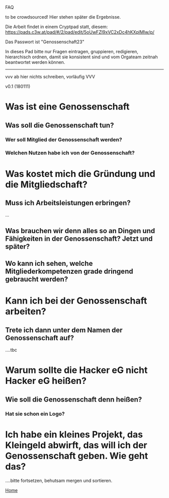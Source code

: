 FAQ

to be crowdsourced!
Hier stehen später die Ergebnisse.

Die Arbeit findet in einem Cryptpad statt, diesem: https://pads.c3w.at/pad/#/2/pad/edit/5oUwFZI9xVC2xDc4hKXplMlw/p/

Das Passwort ist "Genossenschaft23"

In dieses Pad bitte nur Fragen eintragen, gruppieren, redigieren, hierarchisch ordnen, damit sie konsistent sind und vom Orgateam zeitnah beantwortet werden können.

-------------------------------------------------------------------
vvv ab hier nichts schreiben, vorläufig VVV

v0.1 (180111)

# Was ist eine Genossenschaft
## Was soll die Genossenschaft tun?
### Wer soll Mitglied der Genossenschaft werden?
### Welchen Nutzen habe ich von der Genossenschaft?

# Was kostet mich die Gründung und die Mitgliedschaft?
## Muss ich Arbeitsleistungen erbringen?
...
## Was brauchen wir denn alles so an Dingen und Fähigkeiten in der Genossenschaft? Jetzt und später?
## Wo kann ich sehen, welche Mitgliederkompetenzen grade dringend gebraucht werden?

# Kann ich bei der Genossenschaft arbeiten?
## Trete ich dann unter dem Namen der Genossenschaft auf?

....tbc

# Warum sollte die Hacker eG nicht Hacker eG heißen?
## Wie soll die Genossenschaft denn heißen?
### Hat sie schon ein Logo?

# Ich habe ein kleines Projekt, das Kleingeld abwirft, das will ich der Genossenschaft geben. Wie geht das?

....bitte fortsetzen, behutsam mergen und sortieren.

[Home](https://coop.therojam.space/wiki/Home)